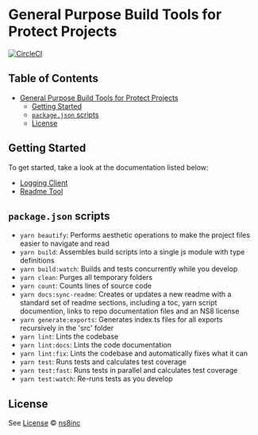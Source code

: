 # General Purpose Build Tools for Protect Projects

[![CircleCI](https://circleci.com/gh/ns8inc/protect-tools-js.svg?style=svg&circle-token=6b0a7fe464a53289ee8ddea14f3a84b1996b5619)](https://app.circleci.com/pipelines/github/ns8inc/protect-tools-js)

## Table of Contents

- [General Purpose Build Tools for Protect Projects](#general-purpose-build-tools-for-protect-projects)
  - [Getting Started](#getting-started)
  - [`package.json` scripts](#packagejson-scripts)
  - [License](#license)

## Getting Started

To get started, take a look at the documentation listed below:

- [Logging Client](docs/logger.md)
- [Readme Tool](docs/readme.md)

## `package.json` scripts

- `yarn beautify`: Performs aesthetic operations to make the project files easier to navigate and read
- `yarn build`: Assembles build scripts into a single js module with type definitions
- `yarn build:watch`: Builds and tests concurrently while you develop
- `yarn clean`: Purges all temporary folders
- `yarn count`: Counts lines of source code
- `yarn docs:sync-readme`: Creates or updates a new readme with a standard set of readme sections, including a toc, yarn script documention, links to repo documentation files and an NS8 license
- `yarn generate:exports`: Generates index.ts files for all exports recursively in the 'src' folder
- `yarn lint`: Lints the codebase
- `yarn lint:docs`: Lints the code documentation
- `yarn lint:fix`: Lints the codebase and automatically fixes what it can
- `yarn test`: Runs tests and calculates test coverage
- `yarn test:fast`: Runs tests in parallel and calculates test coverage
- `yarn test:watch`: Re-runs tests as you develop

## License

See [License](./LICENSE)
© [ns8inc](https://ns8.com)
